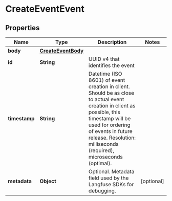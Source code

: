 

# CreateEventEvent


## Properties

| Name | Type | Description | Notes |
|------------ | ------------- | ------------- | -------------|
|**body** | [**CreateEventBody**](CreateEventBody.md) |  |  |
|**id** | **String** | UUID v4 that identifies the event |  |
|**timestamp** | **String** | Datetime (ISO 8601) of event creation in client. Should be as close to actual event creation in client as possible, this timestamp will be used for ordering of events in future release. Resolution: milliseconds (required), microseconds (optimal). |  |
|**metadata** | **Object** | Optional. Metadata field used by the Langfuse SDKs for debugging. |  [optional] |



